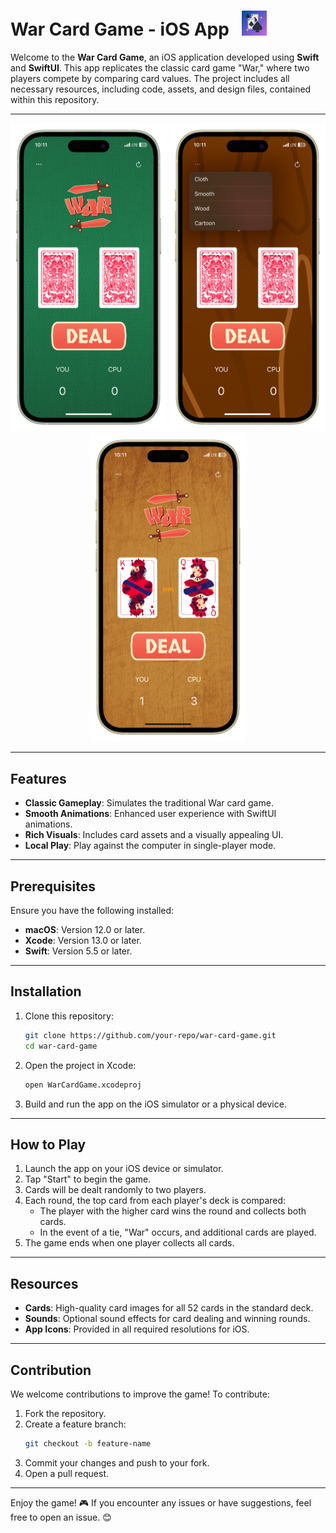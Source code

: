 # War Card Game - iOS App &nbsp; <img src="https://github.com/Shrijit007/WarCardGame-iOSApp/blob/main/War%20Card%20Game/Assets.xcassets/AppIcon.appiconset/iOS%20Icon%20Design%20(1)%201.png?raw=true" width="40" alt="App Icon">


Welcome to the **War Card Game**, an iOS application developed using **Swift** and **SwiftUI**. This app replicates the classic card game "War," where two players compete by comparing card values. The project includes all necessary resources, including code, assets, and design files, contained within this repository.

---


<p align="center">
  <img src="https://github.com/Shrijit007/WarCardGame-iOSApp/blob/main/iPhone%2015%20Green%20Mockup/ss1-portrait.png" alt="Game Screenshot 1" width="250">
  <img src="https://github.com/Shrijit007/WarCardGame-iOSApp/blob/main/iPhone%2015%20Green%20Mockup/ss2-portrait.png" alt="Game Screenshot 2" width="250"> 
  <img src="https://github.com/Shrijit007/WarCardGame-iOSApp/blob/main/iPhone%2015%20Green%20Mockup/ss3-portrait.png" alt="Game Screenshot 3" width="250">
</p>

---

## Features

- **Classic Gameplay**: Simulates the traditional War card game.
- **Smooth Animations**: Enhanced user experience with SwiftUI animations.
- **Rich Visuals**: Includes card assets and a visually appealing UI.
- **Local Play**: Play against the computer in single-player mode.

---

## Prerequisites

Ensure you have the following installed:

- **macOS**: Version 12.0 or later.
- **Xcode**: Version 13.0 or later.
- **Swift**: Version 5.5 or later.

---

## Installation

1. Clone this repository:
   ```bash
   git clone https://github.com/your-repo/war-card-game.git
   cd war-card-game
   ```

2. Open the project in Xcode:
   ```bash
   open WarCardGame.xcodeproj
   ```

3. Build and run the app on the iOS simulator or a physical device.

---

## How to Play

1. Launch the app on your iOS device or simulator.
2. Tap "Start" to begin the game.
3. Cards will be dealt randomly to two players.
4. Each round, the top card from each player's deck is compared:
   - The player with the higher card wins the round and collects both cards.
   - In the event of a tie, "War" occurs, and additional cards are played.
5. The game ends when one player collects all cards.

---

## Resources

- **Cards**: High-quality card images for all 52 cards in the standard deck.
- **Sounds**: Optional sound effects for card dealing and winning rounds.
- **App Icons**: Provided in all required resolutions for iOS.

---

## Contribution

We welcome contributions to improve the game! To contribute:

1. Fork the repository.
2. Create a feature branch:
   ```bash
   git checkout -b feature-name
   ```
3. Commit your changes and push to your fork.
4. Open a pull request.

---

Enjoy the game! 🎮 If you encounter any issues or have suggestions, feel free to open an issue. 😊
